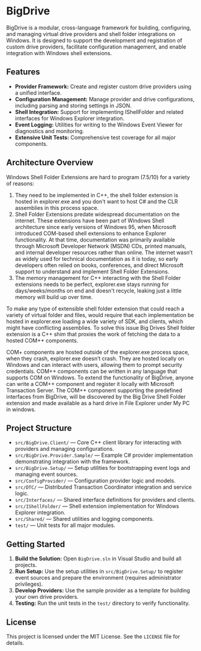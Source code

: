 # BigDrive

BigDrive is a modular, cross-language framework for building, configuring, and managing virtual drive providers and shell folder integrations on Windows. It is designed to support the development and registration of custom drive providers, facilitate configuration management, and enable integration with Windows shell extensions.

## Features
- **Provider Framework:** Create and register custom drive providers using a unified interface.
- **Configuration Management:** Manage provider and drive configurations, including parsing and storing settings in JSON.
- **Shell Integration:** Support for implementing IShellFolder and related interfaces for Windows Explorer integration.
- **Event Logging:** Utilities for writing to the Windows Event Viewer for diagnostics and monitoring.
- **Extensive Unit Tests:** Comprehensive test coverage for all major components.

## Architecture Overview
Windows Shell Folder Extensions are hard to program (7.5/10) for a variety of reasons:
1. They need to be implemented in C++, the shell folder extension is hosted in explorer.exe and you don't want to host C# and the CLR assemblies in this process space.
2. Shell Folder Extensions predate widespread documentation on the internet. These extensions have been part of Windows Shell architecture since early versions of Windows 95, when Microsoft introduced COM-based shell extensions to enhance Explorer functionality.
At that time, documentation was primarily available through Microsoft Developer Network (MSDN) CDs, printed manuals, and internal developer resources rather than online. The internet wasn’t as widely used for technical documentation as it is today, so early developers often relied on books, conferences, and direct Microsoft support to understand and implement Shell Folder Extensions.
3. The memory management for C++ interacting with the Shell Folder extensions needs to be perfect, explorer.exe stays running for days/weeks/months on end and doesn't recycle, leaking just a little memory will build up over time.
   
To make any type of extensible shell folder extension that could reach a variety of virtual folder and files, would require that each implementation be hosted in explorer.exe loading a wide variety of SDK, and clients, which might have conflicting assemblies.  To solve this issue Big Drives Shell folder extension is a C++ shim that proxies the work of fetching the data to a hosted COM++ components.

COM+ components are hosted outside of the explorer.exe process space, when they crash, explorer.exe doesn’t crash.  They are hosted locally on Windows and can interact with users, allowing them to prompt security credentials.  COM++ components can be written in any language that supports COM on Windows.
To extend the functionality of BigDrive, anyone can write a COM++ component and register it locally with Microsoft Transaction Server.  The COM++ component supporting the predefined interfaces from BigDrive, will be discovered by the Big Drive Shell Folder extension and made available as a hard drive in File Explorer under My PC in windows.


## Project Structure
- `src/BigDrive.Client/` — Core C++ client library for interacting with providers and managing configurations.
- `src/BigDrive.Provider.Sample/` — Example C# provider implementation demonstrating integration with the framework.
- `src/BigDrive.Setup/` — Setup utilities for bootstrapping event logs and managing event sources.
- `src/ConfigProvider/` — Configuration provider logic and models.
- `src/DTC/` — Distributed Transaction Coordinator integration and service logic.
- `src/Interfaces/` — Shared interface definitions for providers and clients.
- `src/IShellFolder/` — Shell extension implementation for Windows Explorer integration.
- `src/Shared/` — Shared utilities and logging components.
- `test/` — Unit tests for all major modules.

## Getting Started
1. **Build the Solution:** Open `BigDrive.sln` in Visual Studio and build all projects.
2. **Run Setup:** Use the setup utilities in `src/BigDrive.Setup/` to register event sources and prepare the environment (requires administrator privileges).
3. **Develop Providers:** Use the sample provider as a template for building your own drive providers.
4. **Testing:** Run the unit tests in the `test/` directory to verify functionality.

## License
This project is licensed under the MIT License. See the `LICENSE` file for details.
